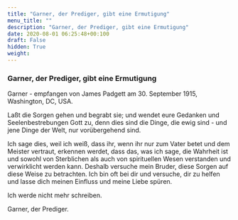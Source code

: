 ```yaml
---
title: "Garner, der Prediger, gibt eine Ermutigung"
menu_title: ""
description: "Garner, der Prediger, gibt eine Ermutigung"
date: 2020-08-01 06:25:48+00:100
draft: False
hidden: True
weight:
---
```

### Garner, der Prediger, gibt eine Ermutigung

Garner - empfangen von James Padgett am 30. September 1915, Washington, DC, USA.

Laßt die Sorgen gehen und begrabt sie; und wendet eure Gedanken und Seelenbestrebungen Gott zu, denn dies sind die Dinge, die ewig sind - und jene Dinge der Welt, nur vorübergehend sind.

Ich sage dies, weil ich weiß, dass ihr, wenn ihr nur zum Vater betet und dem Meister vertraut, erkennen werdet, dass das, was ich sage, die Wahrheit ist und sowohl von Sterblichen als auch von spirituellen Wesen verstanden und verwirklicht werden kann. Deshalb versuche mein Bruder, diese Sorgen auf diese Weise zu betrachten. Ich bin oft bei dir und versuche, dir zu helfen und lasse dich meinen Einfluss und meine Liebe spüren.

Ich werde nicht mehr schreiben.

Garner, der Prediger.
